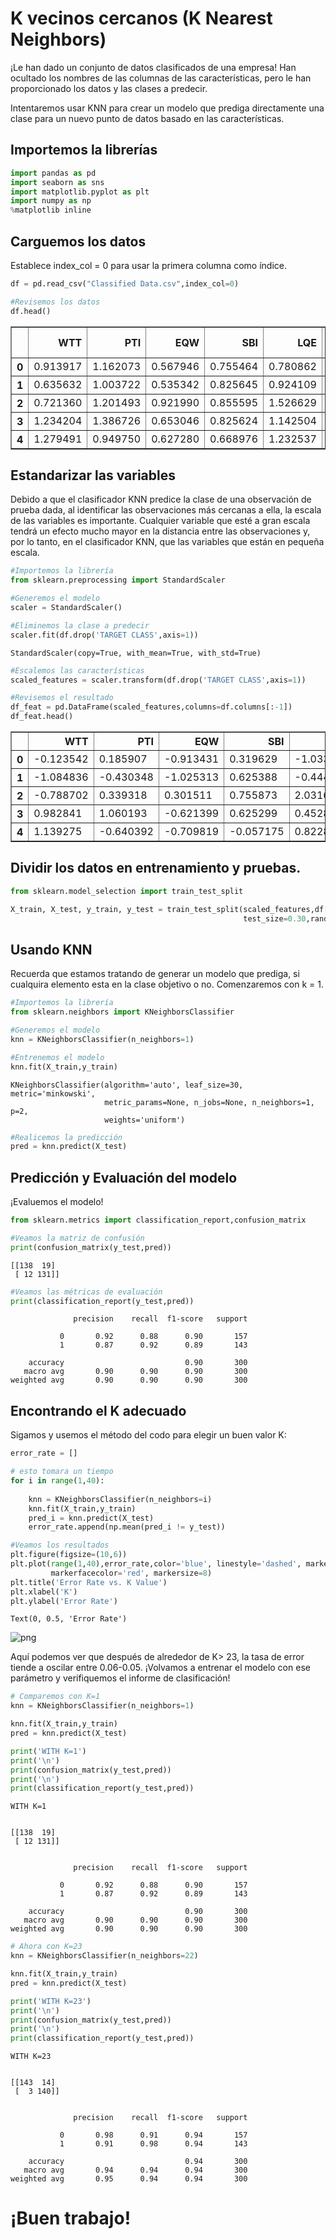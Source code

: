 # K vecinos cercanos (K Nearest Neighbors)

¡Le han dado un conjunto de datos clasificados de una empresa! Han ocultado los nombres de las columnas de las características, pero le han proporcionado los datos y las clases a predecir.

Intentaremos usar KNN para crear un modelo que prediga directamente una clase para un nuevo punto de datos basado en las características.

## Importemos la librerías




```python
import pandas as pd
import seaborn as sns
import matplotlib.pyplot as plt
import numpy as np
%matplotlib inline
```

## Carguemos los datos

Establece index_col = 0 para usar la primera columna como índice.


```python
df = pd.read_csv("Classified Data.csv",index_col=0)
```


```python
#Revisemos los datos
df.head()
```




<div>
<table border="1" class="dataframe">
  <thead>
    <tr style="text-align: right;">
      <th></th>
      <th>WTT</th>
      <th>PTI</th>
      <th>EQW</th>
      <th>SBI</th>
      <th>LQE</th>
      <th>QWG</th>
      <th>FDJ</th>
      <th>PJF</th>
      <th>HQE</th>
      <th>NXJ</th>
      <th>TARGET CLASS</th>
    </tr>
  </thead>
  <tbody>
    <tr>
      <th>0</th>
      <td>0.913917</td>
      <td>1.162073</td>
      <td>0.567946</td>
      <td>0.755464</td>
      <td>0.780862</td>
      <td>0.352608</td>
      <td>0.759697</td>
      <td>0.643798</td>
      <td>0.879422</td>
      <td>1.231409</td>
      <td>1</td>
    </tr>
    <tr>
      <th>1</th>
      <td>0.635632</td>
      <td>1.003722</td>
      <td>0.535342</td>
      <td>0.825645</td>
      <td>0.924109</td>
      <td>0.648450</td>
      <td>0.675334</td>
      <td>1.013546</td>
      <td>0.621552</td>
      <td>1.492702</td>
      <td>0</td>
    </tr>
    <tr>
      <th>2</th>
      <td>0.721360</td>
      <td>1.201493</td>
      <td>0.921990</td>
      <td>0.855595</td>
      <td>1.526629</td>
      <td>0.720781</td>
      <td>1.626351</td>
      <td>1.154483</td>
      <td>0.957877</td>
      <td>1.285597</td>
      <td>0</td>
    </tr>
    <tr>
      <th>3</th>
      <td>1.234204</td>
      <td>1.386726</td>
      <td>0.653046</td>
      <td>0.825624</td>
      <td>1.142504</td>
      <td>0.875128</td>
      <td>1.409708</td>
      <td>1.380003</td>
      <td>1.522692</td>
      <td>1.153093</td>
      <td>1</td>
    </tr>
    <tr>
      <th>4</th>
      <td>1.279491</td>
      <td>0.949750</td>
      <td>0.627280</td>
      <td>0.668976</td>
      <td>1.232537</td>
      <td>0.703727</td>
      <td>1.115596</td>
      <td>0.646691</td>
      <td>1.463812</td>
      <td>1.419167</td>
      <td>1</td>
    </tr>
  </tbody>
</table>
</div>



## Estandarizar las variables

Debido a que el clasificador KNN predice la clase de una observación de prueba dada, al identificar las observaciones más cercanas a ella, la escala de las variables es importante. Cualquier variable que esté a gran escala tendrá un efecto mucho mayor en la distancia entre las observaciones y, por lo tanto, en el clasificador KNN, que las variables que están en pequeña escala.


```python
#Importemos la librería
from sklearn.preprocessing import StandardScaler
```


```python
#Generemos el modelo
scaler = StandardScaler()
```


```python
#Eliminemos la clase a predecir
scaler.fit(df.drop('TARGET CLASS',axis=1))
```




    StandardScaler(copy=True, with_mean=True, with_std=True)




```python
#Escalemos las características
scaled_features = scaler.transform(df.drop('TARGET CLASS',axis=1))
```


```python
#Revisemos el resultado
df_feat = pd.DataFrame(scaled_features,columns=df.columns[:-1])
df_feat.head()
```




<div>
<table border="1" class="dataframe">
  <thead>
    <tr style="text-align: right;">
      <th></th>
      <th>WTT</th>
      <th>PTI</th>
      <th>EQW</th>
      <th>SBI</th>
      <th>LQE</th>
      <th>QWG</th>
      <th>FDJ</th>
      <th>PJF</th>
      <th>HQE</th>
      <th>NXJ</th>
    </tr>
  </thead>
  <tbody>
    <tr>
      <th>0</th>
      <td>-0.123542</td>
      <td>0.185907</td>
      <td>-0.913431</td>
      <td>0.319629</td>
      <td>-1.033637</td>
      <td>-2.308375</td>
      <td>-0.798951</td>
      <td>-1.482368</td>
      <td>-0.949719</td>
      <td>-0.643314</td>
    </tr>
    <tr>
      <th>1</th>
      <td>-1.084836</td>
      <td>-0.430348</td>
      <td>-1.025313</td>
      <td>0.625388</td>
      <td>-0.444847</td>
      <td>-1.152706</td>
      <td>-1.129797</td>
      <td>-0.202240</td>
      <td>-1.828051</td>
      <td>0.636759</td>
    </tr>
    <tr>
      <th>2</th>
      <td>-0.788702</td>
      <td>0.339318</td>
      <td>0.301511</td>
      <td>0.755873</td>
      <td>2.031693</td>
      <td>-0.870156</td>
      <td>2.599818</td>
      <td>0.285707</td>
      <td>-0.682494</td>
      <td>-0.377850</td>
    </tr>
    <tr>
      <th>3</th>
      <td>0.982841</td>
      <td>1.060193</td>
      <td>-0.621399</td>
      <td>0.625299</td>
      <td>0.452820</td>
      <td>-0.267220</td>
      <td>1.750208</td>
      <td>1.066491</td>
      <td>1.241325</td>
      <td>-1.026987</td>
    </tr>
    <tr>
      <th>4</th>
      <td>1.139275</td>
      <td>-0.640392</td>
      <td>-0.709819</td>
      <td>-0.057175</td>
      <td>0.822886</td>
      <td>-0.936773</td>
      <td>0.596782</td>
      <td>-1.472352</td>
      <td>1.040772</td>
      <td>0.276510</td>
    </tr>
  </tbody>
</table>
</div>



## Dividir los datos en entrenamiento y pruebas.


```python
from sklearn.model_selection import train_test_split
```


```python
X_train, X_test, y_train, y_test = train_test_split(scaled_features,df['TARGET CLASS'],
                                                    test_size=0.30,random_state=2020)
```

## Usando KNN
Recuerda que estamos tratando de generar un modelo que prediga, si cualquira elemento esta en la clase objetivo o no. Comenzaremos con k = 1.


```python
#Importemos la librería
from sklearn.neighbors import KNeighborsClassifier
```


```python
#Generemos el modelo
knn = KNeighborsClassifier(n_neighbors=1)
```


```python
#Entrenemos el modelo
knn.fit(X_train,y_train)
```




    KNeighborsClassifier(algorithm='auto', leaf_size=30, metric='minkowski',
                         metric_params=None, n_jobs=None, n_neighbors=1, p=2,
                         weights='uniform')




```python
#Realicemos la predicción
pred = knn.predict(X_test)
```

## Predicción y Evaluación del modelo

¡Evaluemos el modelo!


```python
from sklearn.metrics import classification_report,confusion_matrix
```


```python
#Veamos la matriz de confusión
print(confusion_matrix(y_test,pred))
```

    [[138  19]
     [ 12 131]]
    


```python
#Veamos las métricas de evaluación
print(classification_report(y_test,pred))
```

                  precision    recall  f1-score   support
    
               0       0.92      0.88      0.90       157
               1       0.87      0.92      0.89       143
    
        accuracy                           0.90       300
       macro avg       0.90      0.90      0.90       300
    weighted avg       0.90      0.90      0.90       300
    
    

## Encontrando el K adecuado

Sigamos y usemos el método del codo para elegir un buen valor K:


```python
error_rate = []

# esto tomara un tiempo
for i in range(1,40):
    
    knn = KNeighborsClassifier(n_neighbors=i)
    knn.fit(X_train,y_train)
    pred_i = knn.predict(X_test)
    error_rate.append(np.mean(pred_i != y_test))
```


```python
#Veamos los resultados
plt.figure(figsize=(10,6))
plt.plot(range(1,40),error_rate,color='blue', linestyle='dashed', marker='o',
         markerfacecolor='red', markersize=8)
plt.title('Error Rate vs. K Value')
plt.xlabel('K')
plt.ylabel('Error Rate')
```




    Text(0, 0.5, 'Error Rate')




![png](../../imagenes/01-K%20Nearest%20Neighbors%20with%20Python_26_1.png)


Aquí podemos ver que después de alrededor de K> 23, la tasa de error tiende a oscilar entre 0.06-0.05. ¡Volvamos a entrenar el modelo con ese parámetro y verifiquemos el informe de clasificación!


```python
# Comparemos con K=1
knn = KNeighborsClassifier(n_neighbors=1)

knn.fit(X_train,y_train)
pred = knn.predict(X_test)

print('WITH K=1')
print('\n')
print(confusion_matrix(y_test,pred))
print('\n')
print(classification_report(y_test,pred))
```

    WITH K=1
    
    
    [[138  19]
     [ 12 131]]
    
    
                  precision    recall  f1-score   support
    
               0       0.92      0.88      0.90       157
               1       0.87      0.92      0.89       143
    
        accuracy                           0.90       300
       macro avg       0.90      0.90      0.90       300
    weighted avg       0.90      0.90      0.90       300
    
    


```python
# Ahora con K=23
knn = KNeighborsClassifier(n_neighbors=22)

knn.fit(X_train,y_train)
pred = knn.predict(X_test)

print('WITH K=23')
print('\n')
print(confusion_matrix(y_test,pred))
print('\n')
print(classification_report(y_test,pred))
```

    WITH K=23
    
    
    [[143  14]
     [  3 140]]
    
    
                  precision    recall  f1-score   support
    
               0       0.98      0.91      0.94       157
               1       0.91      0.98      0.94       143
    
        accuracy                           0.94       300
       macro avg       0.94      0.94      0.94       300
    weighted avg       0.95      0.94      0.94       300
    
    

# ¡Buen trabajo!
